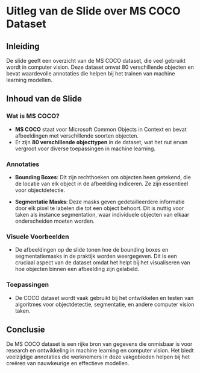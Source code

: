 # Uitleg van de Slide over MS COCO Dataset

## Inleiding
De slide geeft een overzicht van de MS COCO dataset, die veel gebruikt wordt in computer vision. Deze dataset omvat 80 verschillende objecten en bevat waardevolle annotaties die helpen bij het trainen van machine learning modellen.

## Inhoud van de Slide

### Wat is MS COCO?
- **MS COCO** staat voor Microsoft Common Objects in Context en bevat afbeeldingen met verschillende soorten objecten.
- Er zijn **80 verschillende objecttypen** in de dataset, wat het nut ervan vergroot voor diverse toepassingen in machine learning.

### Annotaties
- **Bounding Boxes**: Dit zijn rechthoeken om objecten heen getekend, die de locatie van elk object in de afbeelding indiceren. Ze zijn essentieel voor objectdetectie.
  
- **Segmentatie Masks**: Deze masks geven gedetailleerdere informatie door elk pixel te labelen die tot een object behoort. Dit is nuttig voor taken als instance segmentation, waar individuele objecten van elkaar onderscheiden moeten worden.

### Visuele Voorbeelden
- De afbeeldingen op de slide tonen hoe de bounding boxes en segmentatiemasks in de praktijk worden weergegeven. Dit is een cruciaal aspect van de dataset omdat het helpt bij het visualiseren van hoe objecten binnen een afbeelding zijn gelabeld.

### Toepassingen
- De COCO dataset wordt vaak gebruikt bij het ontwikkelen en testen van algoritmes voor objectdetectie, segmentatie, en andere computer vision taken.

## Conclusie
De MS COCO dataset is een rijke bron van gegevens die onmisbaar is voor research en ontwikkeling in machine learning en computer vision. Het biedt veelzijdige annotaties die werknemers in deze vakgebieden helpen bij het creëren van nauwkeurige en effectieve modellen.